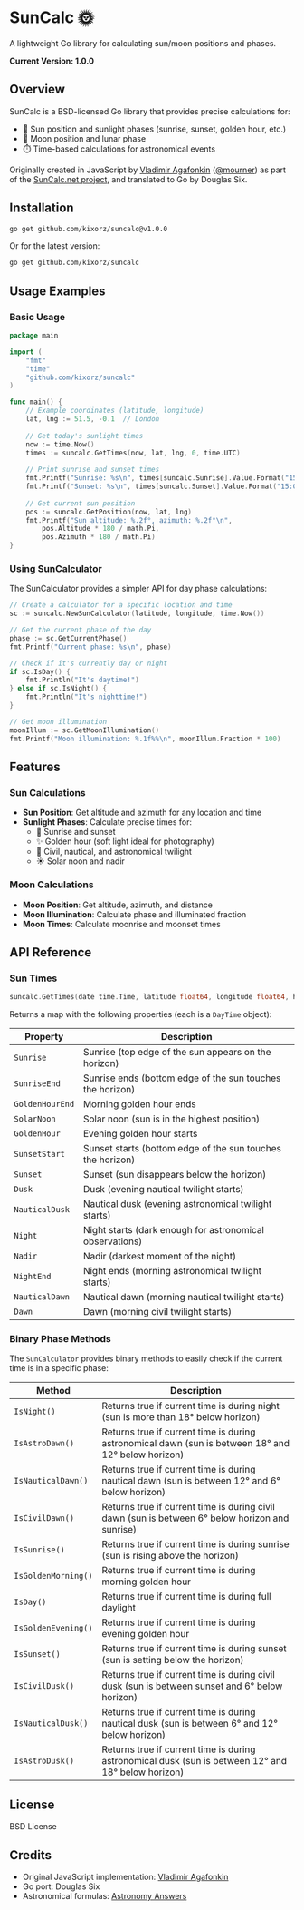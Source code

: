 # SunCalc 🌞

A lightweight Go library for calculating sun/moon positions and phases.

**Current Version: 1.0.0**

## Overview

SunCalc is a BSD-licensed Go library that provides precise calculations for:

- 🌅 Sun position and sunlight phases (sunrise, sunset, golden hour, etc.)
- 🌙 Moon position and lunar phase
- ⏱️ Time-based calculations for astronomical events

Originally created in JavaScript by [Vladimir Agafonkin](http://agafonkin.com/en) ([@mourner](https://github.com/mourner)) as part of the [SunCalc.net project](http://suncalc.net), and translated to Go by Douglas Six.

## Installation

```bash
go get github.com/kixorz/suncalc@v1.0.0
```

Or for the latest version:

```bash
go get github.com/kixorz/suncalc
```

## Usage Examples

### Basic Usage

```go
package main

import (
    "fmt"
    "time"
    "github.com/kixorz/suncalc"
)

func main() {
    // Example coordinates (latitude, longitude)
    lat, lng := 51.5, -0.1  // London
    
    // Get today's sunlight times
    now := time.Now()
    times := suncalc.GetTimes(now, lat, lng, 0, time.UTC)
    
    // Print sunrise and sunset times
    fmt.Printf("Sunrise: %s\n", times[suncalc.Sunrise].Value.Format("15:04:05"))
    fmt.Printf("Sunset: %s\n", times[suncalc.Sunset].Value.Format("15:04:05"))
    
    // Get current sun position
    pos := suncalc.GetPosition(now, lat, lng)
    fmt.Printf("Sun altitude: %.2f°, azimuth: %.2f°\n", 
        pos.Altitude * 180 / math.Pi, 
        pos.Azimuth * 180 / math.Pi)
}
```

### Using SunCalculator

The SunCalculator provides a simpler API for day phase calculations:

```go
// Create a calculator for a specific location and time
sc := suncalc.NewSunCalculator(latitude, longitude, time.Now())

// Get the current phase of the day
phase := sc.GetCurrentPhase()
fmt.Printf("Current phase: %s\n", phase)

// Check if it's currently day or night
if sc.IsDay() {
    fmt.Println("It's daytime!")
} else if sc.IsNight() {
    fmt.Println("It's nighttime!")
}

// Get moon illumination
moonIllum := sc.GetMoonIllumination()
fmt.Printf("Moon illumination: %.1f%%\n", moonIllum.Fraction * 100)
```

## Features

### Sun Calculations

- **Sun Position**: Get altitude and azimuth for any location and time
- **Sunlight Phases**: Calculate precise times for:
  - 🌄 Sunrise and sunset
  - ✨ Golden hour (soft light ideal for photography)
  - 🌆 Civil, nautical, and astronomical twilight
  - ☀️ Solar noon and nadir

### Moon Calculations

- **Moon Position**: Get altitude, azimuth, and distance
- **Moon Illumination**: Calculate phase and illuminated fraction
- **Moon Times**: Calculate moonrise and moonset times

## API Reference

### Sun Times

```go
suncalc.GetTimes(date time.Time, latitude float64, longitude float64, height float64, location *time.Location)
```

Returns a map with the following properties (each is a `DayTime` object):

| Property | Description |
|----------|-------------|
| `Sunrise` | Sunrise (top edge of the sun appears on the horizon) |
| `SunriseEnd` | Sunrise ends (bottom edge of the sun touches the horizon) |
| `GoldenHourEnd` | Morning golden hour ends |
| `SolarNoon` | Solar noon (sun is in the highest position) |
| `GoldenHour` | Evening golden hour starts |
| `SunsetStart` | Sunset starts (bottom edge of the sun touches the horizon) |
| `Sunset` | Sunset (sun disappears below the horizon) |
| `Dusk` | Dusk (evening nautical twilight starts) |
| `NauticalDusk` | Nautical dusk (evening astronomical twilight starts) |
| `Night` | Night starts (dark enough for astronomical observations) |
| `Nadir` | Nadir (darkest moment of the night) |
| `NightEnd` | Night ends (morning astronomical twilight starts) |
| `NauticalDawn` | Nautical dawn (morning nautical twilight starts) |
| `Dawn` | Dawn (morning civil twilight starts) |

### Binary Phase Methods

The `SunCalculator` provides binary methods to easily check if the current time is in a specific phase:

| Method | Description |
|--------|-------------|
| `IsNight()` | Returns true if current time is during night (sun is more than 18° below horizon) |
| `IsAstroDawn()` | Returns true if current time is during astronomical dawn (sun is between 18° and 12° below horizon) |
| `IsNauticalDawn()` | Returns true if current time is during nautical dawn (sun is between 12° and 6° below horizon) |
| `IsCivilDawn()` | Returns true if current time is during civil dawn (sun is between 6° below horizon and sunrise) |
| `IsSunrise()` | Returns true if current time is during sunrise (sun is rising above the horizon) |
| `IsGoldenMorning()` | Returns true if current time is during morning golden hour |
| `IsDay()` | Returns true if current time is during full daylight |
| `IsGoldenEvening()` | Returns true if current time is during evening golden hour |
| `IsSunset()` | Returns true if current time is during sunset (sun is setting below the horizon) |
| `IsCivilDusk()` | Returns true if current time is during civil dusk (sun is between sunset and 6° below horizon) |
| `IsNauticalDusk()` | Returns true if current time is during nautical dusk (sun is between 6° and 12° below horizon) |
| `IsAstroDusk()` | Returns true if current time is during astronomical dusk (sun is between 12° and 18° below horizon) |

## License

BSD License

## Credits

- Original JavaScript implementation: [Vladimir Agafonkin](http://agafonkin.com/en)
- Go port: Douglas Six
- Astronomical formulas: [Astronomy Answers](http://aa.quae.nl/)